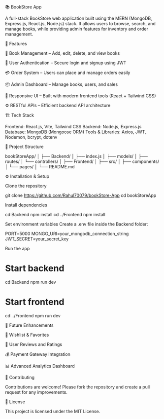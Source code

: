 📚 BookStore App

A full-stack BookStore web application built using the MERN (MongoDB, Express.js, React.js, Node.js) stack.
It allows users to browse, search, and manage books, while providing admin features for inventory and order management.

🚀 Features

🛒 Book Management – Add, edit, delete, and view books

👤 User Authentication – Secure login and signup using JWT

💳 Order System – Users can place and manage orders easily

📦 Admin Dashboard – Manage books, users, and sales

🎨 Responsive UI – Built with modern frontend tools (React + Tailwind CSS)

⚙️ RESTful APIs – Efficient backend API architecture

🏗️ Tech Stack

Frontend: React.js, Vite, Tailwind CSS
Backend: Node.js, Express.js
Database: MongoDB (Mongoose ORM)
Tools & Libraries: Axios, JWT, Nodemon, bcrypt, dotenv

📁 Project Structure

bookStoreApp/
│
├── Backend/
│   ├── index.js
│   ├── models/
│   ├── routes/
│   └── controllers/
│
├── Frontend/
│   ├── src/
│   ├── components/
│   └── pages/
│
└── README.md

⚙️ Installation & Setup

Clone the repository

git clone https://github.com/Rahul70079/bookStore-App
cd bookStoreApp


Install dependencies

cd Backend
npm install
cd ../Frontend
npm install


Set environment variables
Create a .env file inside the Backend folder:

PORT=5000
MONGO_URI=your_mongodb_connection_string
JWT_SECRET=your_secret_key


Run the app

# Start backend
cd Backend
npm run dev

# Start frontend
cd ../Frontend
npm run dev

🧠 Future Enhancements

📖 Wishlist & Favorites

💬 User Reviews and Ratings

💰 Payment Gateway Integration

📊 Advanced Analytics Dashboard

🤝 Contributing

Contributions are welcome!
Please fork the repository and create a pull request for any improvements.

📜 License

This project is licensed under the MIT License.
